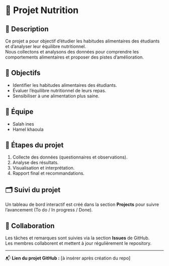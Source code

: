 

# 🍎 Projet Nutrition

## 📘 Description
Ce projet a pour objectif d’étudier les habitudes alimentaires des étudiants et d’analyser leur équilibre nutritionnel.  
Nous collectons et analysons des données pour comprendre les comportements alimentaires et proposer des pistes d’amélioration.

## 🎯 Objectifs
- Identifier les habitudes alimentaires des étudiants.  
- Évaluer l’équilibre nutritionnel de leurs repas.  
- Sensibiliser à une alimentation plus saine.  

## 👥 Équipe
- Salah ines
- Hamel khaoula 

## 🧩 Étapes du projet
1. Collecte des données (questionnaires et observations).  
2. Analyse des résultats.  
3. Visualisation et interprétation.  
4. Rapport final et recommandations.

## 🗂️ Suivi du projet
Un tableau de bord interactif est créé dans la section **Projects** pour suivre l’avancement (To do / In progress / Done).

## 💬 Collaboration
Les tâches et remarques sont suivies via la section **Issues** de GitHub.  
Les membres collaborent et mettent à jour régulièrement le repository.

---

📬 **Lien du projet GitHub :** [à insérer après création du repo]

